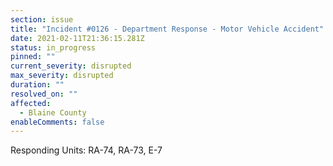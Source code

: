 ```yaml
---
section: issue
title: "Incident #0126 - Department Response - Motor Vehicle Accident"
date: 2021-02-11T21:36:15.281Z
status: in_progress
pinned: ""
current_severity: disrupted
max_severity: disrupted
duration: ""
resolved_on: ""
affected:
  - Blaine County
enableComments: false
---
```

Responding Units: RA-74, RA-73, E-7